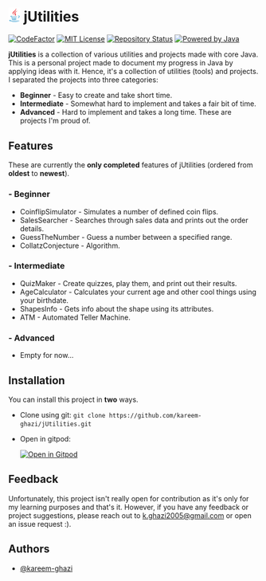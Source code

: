 # <img src="java-icon.png" alt="banner" width="24"/> jUtilities 

[![CodeFactor](https://www.codefactor.io/repository/github/kareem-ghazi/jutilities/badge)](https://www.codefactor.io/repository/github/kareem-ghazi/jutilities)
[![MIT License](https://img.shields.io/badge/License-MIT-red.svg)](https://opensource.org/licenses/MIT)
[![Repository Status](https://img.shields.io/badge/Status-Active-brightgreen)](https://github.com/kareem-ghazi/jUtilities)
[![Powered by Java](https://img.shields.io/badge/powered_by_java-critical.svg?style=for-the-badge&logo=java&logoColor=white)](https://java.com)

**jUtilities** is a collection of various utilities and projects made with core Java. This is a personal project made to document my progress in Java by applying ideas with it. Hence, it's a collection of utilities (tools) and projects. I separated the projects into three categories:
  
- **Beginner** - Easy to create and take short time.
- **Intermediate** - Somewhat hard to implement and takes a fair bit of time.
- **Advanced** - Hard to implement and takes a long time. These are projects I'm proud of.  


## Features

These are currently the **only completed** features of jUtilities (ordered from **oldest** to **newest**).

### - **Beginner**
- CoinflipSimulator - Simulates a number of defined coin flips.
- SalesSearcher - Searches through sales data and prints out the order details.
- GuessTheNumber - Guess a number between a specified range.
- CollatzConjecture - Algorithm.

### - **Intermediate**
- QuizMaker - Create quizzes, play them, and print out their results.
- AgeCalculator - Calculates your current age and other cool things using your birthdate.
- ShapesInfo - Gets info about the shape using its attributes.
- ATM - Automated Teller Machine.

### - **Advanced**
- Empty for now...

## Installation

You can install this project in **two** ways.

  - Clone using git: `git clone https://github.com/kareem-ghazi/jUtilities.git`
  - Open in gitpod: 
  
    [![Open in Gitpod](https://gitpod.io/button/open-in-gitpod.svg)](https://gitpod.io/#https://github.com/kareem-ghazi/jUtilities)

## Feedback

Unfortunately, this project isn't really open for contribution as it's only for my learning purposes and that's it. However, if you have any feedback or project suggestions, please reach out to k.ghazi2005@gmail.com or open an issue request :).

## Authors

  - [@kareem-ghazi](https://www.github.com/kareem-ghazi)
